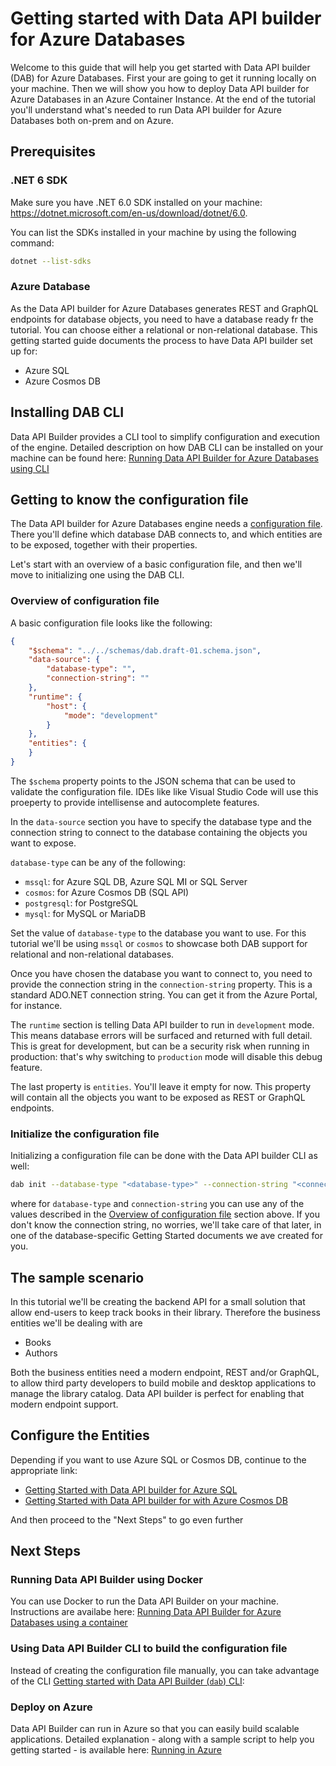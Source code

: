 # Getting started with Data API builder for Azure Databases

Welcome to this guide that will help you get started with Data API builder (DAB) for Azure Databases. First your are going to get it running locally on your machine. Then we will show you how to deploy Data API builder for Azure Databases in an Azure Container Instance. At the end of the tutorial you'll understand what's needed to run Data API builder for Azure Databases both on-prem and on Azure.

## Prerequisites

### .NET 6 SDK

Make sure you have .NET 6.0 SDK installed on your machine: https://dotnet.microsoft.com/en-us/download/dotnet/6.0.

You can list the SDKs installed in your machine by using the following command:

```bash
dotnet --list-sdks
```

### Azure Database

As the Data API builder for Azure Databases generates REST and GraphQL endpoints for database objects, you need to have a database ready fr the tutorial. You can choose either a relational or non-relational database. This getting started guide documents the process to have Data API builder set up for:

- Azure SQL 
- Azure Cosmos DB

## Installing DAB CLI

Data API Builder provides a CLI tool to simplify configuration and execution of the engine. Detailed description on how DAB CLI can be installed on your machine can be found here: [Running Data API Builder for Azure Databases using CLI](../running-using-dab-cli.md)

## Getting to know the configuration file

The Data API builder for Azure Databases engine needs a [configuration file](../configuration-file.md). There you'll define which database DAB connects to, and which entities are to be exposed, together with their properties.

Let's start with an overview of a basic configuration file, and then we'll move to initializing one using the DAB CLI.

### Overview of configuration file

A basic configuration file looks like the following:

```json
{
    "$schema": "../../schemas/dab.draft-01.schema.json",
    "data-source": {
        "database-type": "",
        "connection-string": ""
    },
    "runtime": {
        "host": {
            "mode": "development"
        }
    },
    "entities": {
    }
}
```

The `$schema` property points to the JSON schema that can be used to validate the configuration file. IDEs like like Visual Studio Code will use this proeperty to provide intellisense and autocomplete features.

In the `data-source` section you have to specify the database type and the connection string to connect to the database containing the objects you want to expose.

`database-type` can be any of the following:
- `mssql`: for Azure SQL DB, Azure SQL MI or SQL Server
- `cosmos`: for Azure Cosmos DB (SQL API)
- `postgresql`: for PostgreSQL
- `mysql`: for MySQL or MariaDB

Set the value of `database-type` to the database you want to use. For this tutorial we'll be using `mssql` or `cosmos` to showcase both DAB support for relational and non-relational databases.

Once you have chosen the database you want to connect to, you need to provide the connection string in the `connection-string` property. This is a standard ADO.NET connection string. You can get it from the Azure Portal, for instance. 

The `runtime` section is telling Data API builder to run in `development` mode. This means database errors will be surfaced and returned with full detail. This is great for development, but can be a security risk when running in production: that's why switching to `production` mode will disable this debug feature.

The last property is `entities`. You'll leave it empty for now. This property will contain all the objects you want to be exposed as REST or GraphQL endpoints.

### Initialize the configuration file

Initializing a configuration file can be done with the Data API builder CLI as well: 

```bash
dab init --database-type "<database-type>" --connection-string "<connection-string>"
```

where for `database-type` and `connection-string` you can use any of the values described in the [Overview of configuration file](#overview-of-configuration-file) section above. If you don't know the connection string, no worries, we'll take care of that later, in one of the database-specific Getting Started documents we ave created for you.

## The sample scenario

In this tutorial we'll be creating the backend API for a small solution that allow end-users to keep track books in their library. Therefore the business entities we'll be dealing with are

- Books
- Authors

Both the business entities need a modern endpoint, REST and/or GraphQL, to allow third party developers to build mobile and desktop applications to manage the library catalog. Data API builder is perfect for enabling that modern endpoint support.

## Configure the Entities

Depending if you want to use Azure SQL or Cosmos DB, continue to the appropriate link:

- [Getting Started with Data API builder for Azure SQL](./getting-started-azure-sql.md)
- [Getting Started with Data API builder for with Azure Cosmos DB](./getting-started-azure-cosmos-db.md)

And then proceed to the "Next Steps" to go even further

## Next Steps

### Running Data API Builder using Docker

You can use Docker to run the Data API Builder on your machine. Instructions are availabe here: [Running Data API Builder for Azure Databases using a container](../running-using-a-container.md)

### Using Data API Builder CLI to build the configuration file

Instead of creating the configuration file manually, you can take advantage of the CLI [Getting started with Data API Builder (`dab`) CLI](../getting-started/getting-started-dab-cli.md): 

### Deploy on Azure

Data API Builder can run in Azure so that you can easily build scalable applications. Detailed explanation - along with a sample script to help you getting started - is available here: [Running in Azure](./../running-in-azure.md)